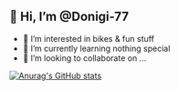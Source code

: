 ## 👋 Hi, I’m @Donigi-77

- 👀 I’m interested in bikes & fun stuff
- 🌱 I’m currently learning nothing special
- 💞️ I’m looking to collaborate on ...

[![Anurag's GitHub stats](https://github-readme-stats.vercel.app/api?username=Donigi-77)](https://github.com/anuraghazra/github-readme-stats)

<img srce="https://github-readme-stats.vercel.app/api?username=Donigi-77&&show_icons=true&title_color=ffffff&icon_color=bb2acf&text_color=daf7dc&bg_color=151515">

<!---
Donigi-77/Donigi-77 is a ✨ special ✨ repository because its `README.md` (this file) appears on your GitHub profile.
You can click the Preview link to take a look at your changes.
--->
